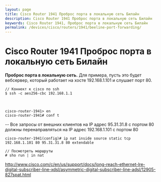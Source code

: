 ```yaml
---
layout: page
title: Cisco Router 1941 Проброс порта в локальную сеть Билайн
description: Cisco Router 1941 Проброс порта в локальную сеть Билайн
keywords: Cisco Router 1941, Проброс порта в локальную сеть Билайн
permalink: /devices/cisco/routers/1941/beeline-port-forwarding/
---
```


# Cisco Router 1941 Проброс порта в локальную сеть Билайн

<strong>Проброс порта в локальную сеть.</strong>
Для примера, пусть это будет вебсервер, который работает на хосте 192.168.1.101 и слушает порт 80.

```
// Коннект к cisco по ssh
$ ssh -c aes256-cbc 192.168.1.1
```

<br/>

```
cisco-router-1941> en
cisco-router-1941# conf t
```

-- Все запросы от внешних клиентов на IP адрес 95.31.31.8 с портом 80 должны перенаправляться на IP адрес 192.168.1.101 с портом 80

    cisco-router-1941(config)# ip nat inside source static tcp 192.168.1.101 80 95.31.31.8 80 extendable

<!--

    // Тоже самое для https
    cisco-router-1941(config)# ip nat inside source static tcp 192.168.1.101 443 95.31.31.8 443 extendable

-->

<!-- no ip nat inside source static tcp     192.168.1.101 80 95.31.31.8 80
    no ip nat inside source static tcp 192.168.1.101 443 95.31.31.8 443 -->

    // Посмотреть маршруты
    # sho run | in nat

http://www.cisco.com/c/en/us/support/docs/long-reach-ethernet-lre-digital-subscriber-line-xdsl/asymmetric-digital-subscriber-line-adsl/12905-827spat.html

<!--

http://subnets.ru/forum/viewtopic.php?f=14&t=394

interface Loopback0
ip address 95.31.31.8 255.255.255.255
ip nat outside
ip virtual-reassembly

-->

<!--
en
conf t
interface loopback 1
ip address 95.31.31.8 255.255.255.0
#exit
-->
